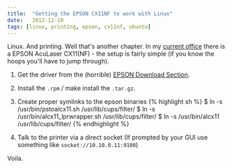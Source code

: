 ```yaml
---
title:  "Getting the EPSON CX11NF to work with Linux"
date:   2012-12-10
tags: [linux, printing, epson, cx11nf, ubuntu]
---
```


Linux. And printing. Well that's another chapter.
In my [current office](http://bascht.com/blog/2013/02/04/retrospektive/) there is a
EPSON AcuLaser CX11(NF) - the setup is fairly simple (if you know the hoops you'll have to jump through).

1. Get the driver from the (horrible) [EPSON Download Section](http://download.ebz.epson.net/dsc/du/02/DriverDownloadInfo.do?LG2=EN&CN2=&DSCMI=15870&DSCCHK=26e8223d7bdec138ce53fff9033345aae80dfdd4).
2. Install the `.rpm` / make install the `.tar.gz`.
3. Create proper symlinks to the epson binaries
     {% highlight sh %}
$ ln -s /usr/bin/pstoalcx11.sh /usr/lib/cups/filter/
$ ln -s /usr/bin/alcx11_lprwrapper.sh /usr/lib/cups/filter/
$ ln -s /usr/bin/alcx11 /usr/lib/cups/filter/ {% endhighlight %}

4. Talk to the printer via a direct socket
   (If prompted by your GUI use something like `socket://10.10.0.11:9100`)

Voila.
